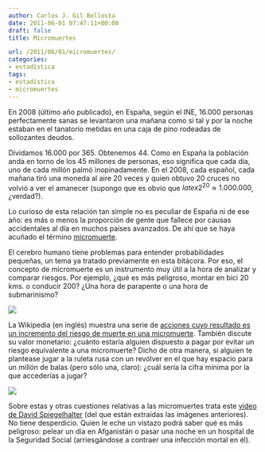 ```yaml
---
author: Carlos J. Gil Bellosta
date: 2011-06-01 07:47:11+00:00
draft: false
title: Micromuertes

url: /2011/06/01/micromuertes/
categories:
- estadística
tags:
- estadística
- micromuertes
---
```


En 2008 (último año publicado), en España, según el INE, 16.000 personas perfectamente sanas se levantaron una mañana como si tal y por la noche estaban en el tanatorio metidas en una caja de pino rodeadas de sollozantes deudos.

Dividamos 16.000 por 365. Obtenemos 44. Como en España la población anda en torno de los 45 millones de personas, eso significa que cada día, uno de cada millón palmó inopinadamente. En el 2008, cada español, cada mañana tiró una moneda al aire 20 veces y quien obtuvo 20 cruces no volvió a ver el amanecer (supongo que es obvio que $latex 2^{20} \approx 1.000.000$, ¿verdad?).

Lo curioso de esta relación tan simple no es peculiar de España ni de ese año: es más o menos la proporción de gente que fallece por causas accidentales al día en muchos países avanzados. De ahí que se haya acuñado el término [micromuerte](http://es.wikipedia.org/wiki/Micromuerte).

El cerebro humano tiene problemas para entender probabilidades pequeñas, un tema ya tratado previamente en esta bitácora. Por eso, el concepto de micromuerte es un instrumento muy útil a la hora de analizar y comparar riesgos. Por ejemplo, ¿qué es más peligroso, montar en bici 20 kms. o conducir 200? ¿Una hora de parapente o una hora de submarinismo?

[![](/wp-uploads/2011/05/micromuertes1.png)
](/wp-uploads/2011/05/micromuertes1.png)

La Wikipedia (en inglés) muestra una serie de [acciones cuyo resultado es un incremento del riesgo de muerte en una micromuerte](http://en.wikipedia.org/wiki/Micromort). También discute su valor monetario: ¿cuánto estaría alguien dispuesto a pagar por evitar un riesgo equivalente a una micromuerte? Dicho de otra manera, si alguien te plantease jugar a la ruleta rusa con un revólver en el que hay espacio para un millón de balas (pero sólo una, claro): ¿cuál sería la cifra mínima por la que accederías a jugar?

[![](/wp-uploads/2011/05/micromuertes_parto.png)
](/wp-uploads/2011/05/micromuertes_parto.png)

Sobre estas y otras cuestiones relativas a las micromuertes trata este [vídeo de David Spiegelhalter](http://understandinguncertainty.org/node/1270) (del que están extraídas las imágenes anteriores). No tiene desperdicio. Quien le eche un vistazo podrá saber qué es más peligroso: pelear un día en Afganistán o pasar una noche en un hospital de la Seguridad Social (arriesgándose a contraer una infección mortal en él).

